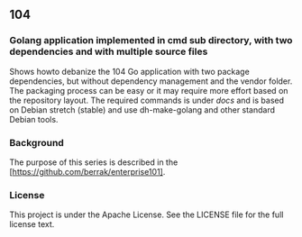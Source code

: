 ## 104

### Golang application implemented in cmd sub directory, with two dependencies and with multiple source files
Shows howto debanize the 104 Go application with two package dependencies, but without dependency management and the vendor folder.
The packaging process can be easy or it may require more effort based on the repository layout.
The required commands is under *docs* and is based on Debian stretch (stable) and use dh-make-golang and other standard Debian tools.

### Background
The purpose of this series is described in the [https://github.com/berrak/enterprise101].

### License
This project is under the Apache License. See the LICENSE file for the full license text.
